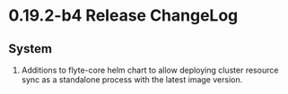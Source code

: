 # 0.19.2-b4 Release ChangeLog

## System
1. Additions to flyte-core helm chart to allow deploying cluster resource sync as a standalone process with the latest image version.
